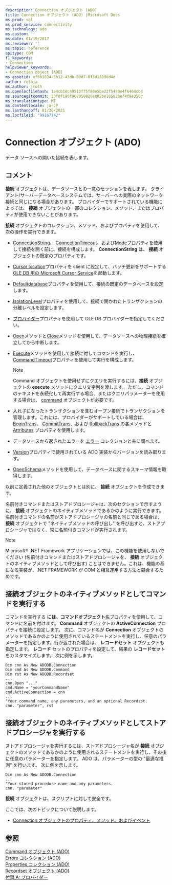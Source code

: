 ```yaml
---
description: Connection オブジェクト (ADO)
title: Connection オブジェクト (ADO) |Microsoft Docs
ms.prod: sql
ms.prod_service: connectivity
ms.technology: ado
ms.custom: ''
ms.date: 01/19/2017
ms.reviewer: ''
ms.topic: reference
apitype: COM
f1_keywords:
- Connection
helpviewer_keywords:
- Connection object [ADO]
ms.assetid: ef6b1824-5b12-43db-89d7-8f3d13896d4d
author: rothja
ms.author: jroth
ms.openlocfilehash: 1a4cb18c49513ff5f80e5be22f5480e4f6464cb4
ms.sourcegitcommit: 33f0f190f962059826e002be165a2bef4f9e350c
ms.translationtype: MT
ms.contentlocale: ja-JP
ms.lasthandoff: 01/30/2021
ms.locfileid: "99167742"
---
```

# <a name="connection-object-ado"></a>Connection オブジェクト (ADO)
データ ソースへの開いた接続を表します。  
  
## <a name="remarks"></a>コメント  
 **接続** オブジェクトは、データソースとの一意のセッションを表します。 クライアント/サーバーデータベースシステムでは、サーバーへの実際のネットワーク接続と同じになる場合があります。 プロバイダーでサポートされている機能によっては、 **接続** オブジェクトの一部のコレクション、メソッド、またはプロパティが使用できないことがあります。  
  
 **接続** オブジェクトのコレクション、メソッド、およびプロパティを使用して、次の操作を実行できます。  
  
-   [ConnectionString](./connectionstring-property-ado.md)、 [ConnectionTimeout](./connectiontimeout-property-ado.md)、および[Mode](./mode-property-ado.md)プロパティを使用して接続を開く前に、接続を構成します。 **ConnectionString** は、 **接続** オブジェクトの既定のプロパティです。  
  
-   [Cursor location](./cursorlocation-property-ado.md)プロパティを client に設定して、バッチ更新をサポートする[OLE DB 用の Microsoft Cursor Service](../../guide/appendixes/microsoft-cursor-service-for-ole-db-ado-service-component.md)を起動します。  
  
-   [Defaultdatabase](./defaultdatabase-property.md)プロパティを使用して、接続の既定のデータベースを設定します。  
  
-   [IsolationLevel](./isolationlevel-property.md)プロパティを使用して、接続で開かれたトランザクションの分離レベルを設定します。  
  
-   [プロバイダー](./provider-property-ado.md)プロパティを使用して OLE DB プロバイダーを指定してください。  
  
-   [Open](./open-method-ado-connection.md)メソッドと[Close](./close-method-ado.md)メソッドを使用して、データソースへの物理接続を確立してから中断します。  
  
-   [Execute](./execute-method-ado-connection.md)メソッドを使用して接続に対してコマンドを実行し、 [CommandTimeout](./commandtimeout-property-ado.md)プロパティを使用して実行を構成します。  
  
    > [!NOTE]
    >  Command オブジェクトを使用せずにクエリを実行するには、**接続** オブジェクトの **execute** メソッドにクエリ文字列を渡します。 ただし、コマンドのテキストを永続化して再実行する場合、またはクエリパラメーターを使用する場合は、 [command](./command-object-ado.md) オブジェクトが必要です。  
  
-   入れ子になったトランザクションを含むオープン接続でトランザクションを管理します。これには、プロバイダーがサポートしている場合は、 [BeginTrans](./begintrans-committrans-and-rollbacktrans-methods-ado.md)、 [CommitTrans](./begintrans-committrans-and-rollbacktrans-methods-ado.md)、および [RollbackTrans](./begintrans-committrans-and-rollbacktrans-methods-ado.md) の各メソッドと [Attributes](./attributes-property-ado.md) プロパティを使用します。  
  
-   データソースから返されたエラーを [エラー](./errors-collection-ado.md) コレクションと共に調べます。  
  
-   [Version](./version-property-ado.md)プロパティで使用されている ADO 実装からバージョンを読み取ります。  
  
-   [OpenSchema](./openschema-method.md)メソッドを使用して、データベースに関するスキーマ情報を取得します。  
  
 以前に定義された他のオブジェクトとは別に、 **接続** オブジェクトを作成できます。  
  
 名前付きコマンドまたはストアドプロシージャは、次のセクションで示すように、 **接続** オブジェクトのネイティブメソッドであるかのように実行できます。 名前付きコマンドの名前がストアドプロシージャの名前と同じである場合は、 **接続** オブジェクトで "ネイティブメソッドの呼び出し" を呼び出すと、ストアプロシージャではなく、常に名前付きコマンドが実行されます。  
  
> [!NOTE]
>  Microsoft® .NET Framework アプリケーションでは、この機能を使用しないでください (名前付きコマンドまたはストアドプロシージャを、 **接続** オブジェクトのネイティブメソッドとして呼び出す) ことはできません。これは、機能の基になる実装が、.NET FRAMEWORK が COM と相互運用する方法と競合するためです。  
  
## <a name="execute-a-command-as-a-native-method-of-a-connection-object"></a>接続オブジェクトのネイティブメソッドとしてコマンドを実行する  
 コマンドを実行する **には、コマンドオブジェクト**[名](./name-property-ado.md)プロパティを使用して、コマンドに名前を付けます。 **Command** オブジェクトの **ActiveConnection** プロパティを接続に設定します。 次に、コマンド名が **Connection** オブジェクトのメソッドであるかのように使用されているステートメントを実行し、任意のパラメーターを指定します。行が返された場合は、 **レコードセット** オブジェクトも指定します。 **レコード** セットのプロパティを設定して、結果の **レコードセット** をカスタマイズします。 次に例を示します。  
  
```  
Dim cnn As New ADODB.Connection  
Dim cmd As New ADODB.Command  
Dim rst As New ADODB.Recordset  
...  
cnn.Open "..."  
cmd.Name = "yourCommandName"  
cmd.ActiveConnection = cnn  
...  
'Your command name, any parameters, and an optional Recordset.  
cnn. "parameter", rst  
```  
  
## <a name="execute-a-stored-procedure-as-a-native-method-of-a-connection-object"></a>接続オブジェクトのネイティブメソッドとしてストアドプロシージャを実行する  
 ストアドプロシージャを実行するには、ストアドプロシージャ名が **接続** オブジェクトのメソッドであるかのように使用されるステートメントを実行し、その後に任意のパラメーターを指定します。 ADO は、パラメーターの型の "最適な推測" を行います。 次に例を示します。  
  
```  
Dim cnn As New ADODB.Connection  
...  
'Your stored procedure name and any parameters.  
cnn. "parameter"  
```  
  
 **接続** オブジェクトは、スクリプトに対して安全です。  
  
 ここでは、次のトピックについて説明します。  
  
-   [Connection オブジェクトのプロパティ、メソッド、およびイベント](./connection-object-properties-methods-and-events.md)  
  
## <a name="see-also"></a>参照  
 [Command オブジェクト (ADO)](./command-object-ado.md)   
 [Errors コレクション (ADO)](./errors-collection-ado.md)   
 [Properties コレクション (ADO)](./properties-collection-ado.md)   
 [Recordset オブジェクト (ADO)](./recordset-object-ado.md)   
 [付録 A: プロバイダー](../../guide/appendixes/appendix-a-providers.md)